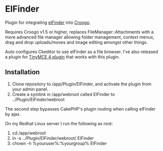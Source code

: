 # ElFinder

Plugin for integrating [elFinder](http://elfinder.org/) into [Croogo](http://croogo.org).

Requires Croogo v1.5 or higher, replaces FileManager::Attachments with
a more advanced file manager allowing folder management, context menus, drag and drop 
uploads/moves and image editing amongst other things.

Auto configures Ckeditor to use elFinder as a file browser.  I've also released a plugin for 
[TinyMCE 4 plugin](https://github.com/phpMagpie/Tinymce) that works with this plugin.

## Installation

1. Clone repository to /app/Plugin/ElFinder, and activate the plugin from your admin panel.
2. Create a symlink in /app/webroot called ElFinder to ../Plugin/ElFinder/webroot

The second step bypasses CakePHP's plugin routing when calling elFinder by ajax.  

On my Redhat Linux server I run the following as root:

1. cd /app/webroot
2. ln -s ../Plugin/ElFinder/webroot/ ElFinder
3. chown -h %youruser%:%yourgroup% ElFinder
